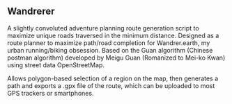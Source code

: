 ## Wandrerer

A slightly convoluted adventure planning route generation script to maximize unique roads traversed in the minimum distance. Designed as a route planner to maximize path/road completion for Wandrer.earth, my urban running/biking obsession. Based on the Guan algorithm (Chinese postman algorithm) developed by Meigu Guan (Romanized to Mei-ko Kwan) using street data OpenStreetMap.

Allows polygon-based selection of a region on the map, then generates a path and exports a .gpx file of the route, which can be uploaded to most GPS trackers or smartphones.
